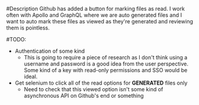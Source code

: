 #Description
Github has added a button for marking files as read. I work often with Apollo and GraphQL where we are auto generated files and I want to auto mark these files as viewed as they're generated and reviewing them is pointless.

#TODO:
* Authentication of some kind
    * This is going to require a piece of research as I don't think using a username and password is a good idea from the user perspective. Some kind of a key with read-only permissions and SSO would be ideal.
* Get selenium to click all of the read options for __GENERATED__ files only
    * Need to check that this viewed option isn't some kind of asynchronous API on Github's end or something